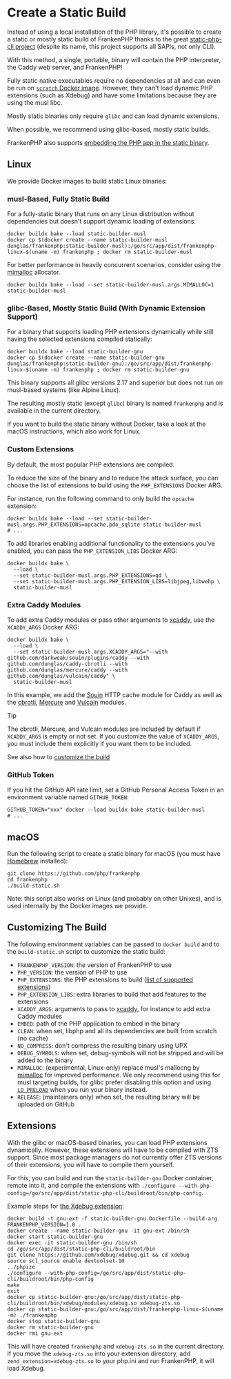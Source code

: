 # Create a Static Build

Instead of using a local installation of the PHP library,
it's possible to create a static or mostly static build of FrankenPHP thanks to the great [static-php-cli project](https://github.com/crazywhalecc/static-php-cli) (despite its name, this project supports all SAPIs, not only CLI).

With this method, a single, portable, binary will contain the PHP interpreter, the Caddy web server, and FrankenPHP!

Fully static native executables require no dependencies at all and can even be run on [`scratch` Docker image](https://docs.docker.com/build/building/base-images/#create-a-minimal-base-image-using-scratch).
However, they can't load dynamic PHP extensions (such as Xdebug) and have some limitations because they are using the musl libc.

Mostly static binaries only require `glibc` and can load dynamic extensions.

When possible, we recommend using glibc-based, mostly static builds.

FrankenPHP also supports [embedding the PHP app in the static binary](embed.md).

## Linux

We provide Docker images to build static Linux binaries:

### musl-Based, Fully Static Build

For a fully-static binary that runs on any Linux distribution without dependencies but doesn't support dynamic loading of extensions:

```console
docker buildx bake --load static-builder-musl
docker cp $(docker create --name static-builder-musl dunglas/frankenphp:static-builder-musl):/go/src/app/dist/frankenphp-linux-$(uname -m) frankenphp ; docker rm static-builder-musl
```

For better performance in heavily concurrent scenarios, consider using the [mimalloc](https://github.com/microsoft/mimalloc) allocator.

```console
docker buildx bake --load --set static-builder-musl.args.MIMALLOC=1 static-builder-musl
```

### glibc-Based, Mostly Static Build (With Dynamic Extension Support)

For a binary that supports loading PHP extensions dynamically while still having the selected extensions compiled statically:

```console
docker buildx bake --load static-builder-gnu
docker cp $(docker create --name static-builder-gnu dunglas/frankenphp:static-builder-gnu):/go/src/app/dist/frankenphp-linux-$(uname -m) frankenphp ; docker rm static-builder-gnu
```

This binary supports all glibc versions 2.17 and superior but does not run on musl-based systems (like Alpine Linux).

The resulting mostly static (except `glibc`) binary is named `frankenphp` and is available in the current directory.

If you want to build the static binary without Docker, take a look at the macOS instructions, which also work for Linux.

### Custom Extensions

By default, the most popular PHP extensions are compiled.

To reduce the size of the binary and to reduce the attack surface, you can choose the list of extensions to build using the `PHP_EXTENSIONS` Docker ARG.

For instance, run the following command to only build the `opcache` extension:

```console
docker buildx bake --load --set static-builder-musl.args.PHP_EXTENSIONS=opcache,pdo_sqlite static-builder-musl
# ...
```

To add libraries enabling additional functionality to the extensions you've enabled, you can pass the `PHP_EXTENSION_LIBS` Docker ARG:

```console
docker buildx bake \
  --load \
  --set static-builder-musl.args.PHP_EXTENSIONS=gd \
  --set static-builder-musl.args.PHP_EXTENSION_LIBS=libjpeg,libwebp \
  static-builder-musl
```

### Extra Caddy Modules

To add extra Caddy modules or pass other arguments to [xcaddy](https://github.com/caddyserver/xcaddy), use the `XCADDY_ARGS` Docker ARG:

```console
docker buildx bake \
  --load \
  --set static-builder-musl.args.XCADDY_ARGS="--with github.com/darkweak/souin/plugins/caddy --with github.com/dunglas/caddy-cbrotli --with github.com/dunglas/mercure/caddy --with github.com/dunglas/vulcain/caddy" \
  static-builder-musl
```

In this example, we add the [Souin](https://souin.io) HTTP cache module for Caddy as well as the [cbrotli](https://github.com/dunglas/caddy-cbrotli), [Mercure](https://mercure.rocks) and [Vulcain](https://vulcain.rocks) modules.

> [!TIP]
>
> The cbrotli, Mercure, and Vulcain modules are included by default if `XCADDY_ARGS` is empty or not set.
> If you customize the value of `XCADDY_ARGS`, you must include them explicitly if you want them to be included.

See also how to [customize the build](#customizing-the-build)

### GitHub Token

If you hit the GitHub API rate limit, set a GitHub Personal Access Token in an environment variable named `GITHUB_TOKEN`:

```console
GITHUB_TOKEN="xxx" docker --load buildx bake static-builder-musl
# ...
```

## macOS

Run the following script to create a static binary for macOS (you must have [Homebrew](https://brew.sh/) installed):

```console
git clone https://github.com/php/frankenphp
cd frankenphp
./build-static.sh
```

Note: this script also works on Linux (and probably on other Unixes), and is used internally by the Docker images we provide.

## Customizing The Build

The following environment variables can be passed to `docker build` and to the `build-static.sh`
script to customize the static build:

- `FRANKENPHP_VERSION`: the version of FrankenPHP to use
- `PHP_VERSION`: the version of PHP to use
- `PHP_EXTENSIONS`: the PHP extensions to build ([list of supported extensions](https://static-php.dev/en/guide/extensions.html))
- `PHP_EXTENSION_LIBS`: extra libraries to build that add features to the extensions
- `XCADDY_ARGS`: arguments to pass to [xcaddy](https://github.com/caddyserver/xcaddy), for instance to add extra Caddy modules
- `EMBED`: path of the PHP application to embed in the binary
- `CLEAN`: when set, libphp and all its dependencies are built from scratch (no cache)
- `NO_COMPRESS`: don't compress the resulting binary using UPX
- `DEBUG_SYMBOLS`: when set, debug-symbols will not be stripped and will be added to the binary
- `MIMALLOC`: (experimental, Linux-only) replace musl's mallocng by [mimalloc](https://github.com/microsoft/mimalloc) for improved performance. We only recommend using this for musl targeting builds, for glibc prefer disabling this option and using [`LD_PRELOAD`](https://microsoft.github.io/mimalloc/overrides.html) when you run your binary instead.
- `RELEASE`: (maintainers only) when set, the resulting binary will be uploaded on GitHub

## Extensions

With the glibc or macOS-based binaries, you can load PHP extensions dynamically. However, these extensions will have to be compiled with ZTS support.
Since most package managers do not currently offer ZTS versions of their extensions, you will have to compile them yourself.

For this, you can build and run the `static-builder-gnu` Docker container, remote into it, and compile the extensions with `./configure --with-php-config=/go/src/app/dist/static-php-cli/buildroot/bin/php-config`.

Example steps for [the Xdebug extension](https://xdebug.org):

```console
docker build -t gnu-ext -f static-builder-gnu.Dockerfile --build-arg FRANKENPHP_VERSION=1.0 .
docker create --name static-builder-gnu -it gnu-ext /bin/sh
docker start static-builder-gnu
docker exec -it static-builder-gnu /bin/sh
cd /go/src/app/dist/static-php-cli/buildroot/bin
git clone https://github.com/xdebug/xdebug.git && cd xdebug
source scl_source enable devtoolset-10
../phpize
./configure --with-php-config=/go/src/app/dist/static-php-cli/buildroot/bin/php-config
make
exit
docker cp static-builder-gnu:/go/src/app/dist/static-php-cli/buildroot/bin/xdebug/modules/xdebug.so xdebug-zts.so
docker cp static-builder-gnu:/go/src/app/dist/frankenphp-linux-$(uname -m) ./frankenphp
docker stop static-builder-gnu
docker rm static-builder-gnu
docker rmi gnu-ext
```

This will have created `frankenphp` and `xdebug-zts.so` in the current directory.
If you move the `xdebug-zts.so` into your extension directory, add `zend_extension=xdebug-zts.so` to your php.ini and run FrankenPHP, it will load Xdebug.
